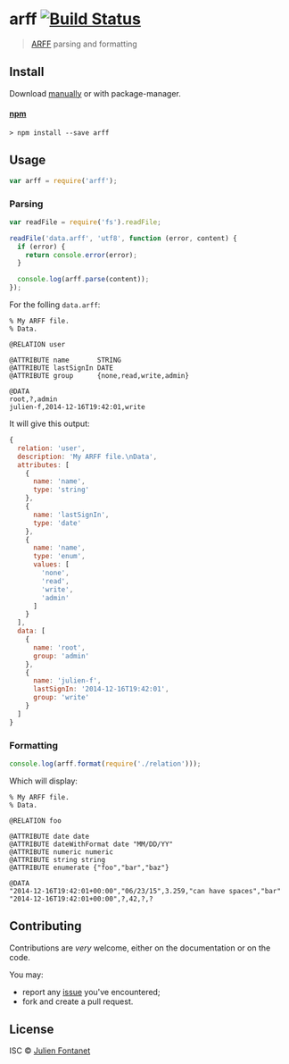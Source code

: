 # arff [![Build Status](https://travis-ci.org/julien-f/js-arff.png?branch=master)](https://travis-ci.org/julien-f/js-arff)

> [ARFF](http://www.cs.waikato.ac.nz/ml/weka/arff.html) parsing and formatting

## Install

Download [manually](https://github.com/julien-f/js-arff/releases) or with package-manager.

#### [npm](https://npmjs.org/package/arff)

```
> npm install --save arff
```

## Usage

```javascript
var arff = require('arff');
```

### Parsing

```javascript
var readFile = require('fs').readFile;

readFile('data.arff', 'utf8', function (error, content) {
  if (error) {
    return console.error(error);
  }

  console.log(arff.parse(content));
});
```

For the folling `data.arff`:

```arff
% My ARFF file.
% Data.

@RELATION user

@ATTRIBUTE name       STRING
@ATTRIBUTE lastSignIn DATE
@ATTRIBUTE group      {none,read,write,admin}

@DATA
root,?,admin
julien-f,2014-12-16T19:42:01,write
```

It will give this output:

```js
{
  relation: 'user',
  description: 'My ARFF file.\nData',
  attributes: [
    {
      name: 'name',
      type: 'string'
    },
    {
      name: 'lastSignIn',
      type: 'date'
    },
    {
      name: 'name',
      type: 'enum',
      values: [
        'none',
        'read',
        'write',
        'admin'
      ]
    }
  ],
  data: [
    {
      name: 'root',
      group: 'admin'
    },
    {
      name: 'julien-f',
      lastSignIn: '2014-12-16T19:42:01',
      group: 'write'
    }
  ]
}
```

### Formatting

```javascript
console.log(arff.format(require('./relation')));
```

Which will display:

```arff
% My ARFF file.
% Data.

@RELATION foo

@ATTRIBUTE date date
@ATTRIBUTE dateWithFormat date "MM/DD/YY"
@ATTRIBUTE numeric numeric
@ATTRIBUTE string string
@ATTRIBUTE enumerate {"foo","bar","baz"}

@DATA
"2014-12-16T19:42:01+00:00","06/23/15",3.259,"can have spaces","bar"
"2014-12-16T19:42:01+00:00",?,42,?,?
```


## Contributing

Contributions are *very* welcome, either on the documentation or on
the code.

You may:

- report any [issue](https://github.com/julien-f/js-arff/issues)
  you've encountered;
- fork and create a pull request.

## License

ISC © [Julien Fontanet](http://julien.isonoe.net)

